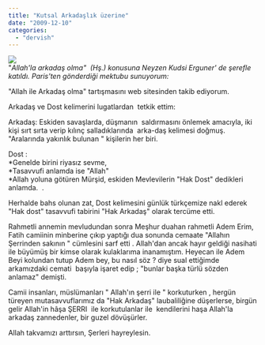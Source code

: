 ```yaml
---
title: "Kutsal Arkadaşlık üzerine"
date: "2009-12-10"
categories: 
  - "dervish"
---
```


![](/uploads/image/kuziiii.jpg)  
"_Allah'la arkadaş olma"  (Hş.) konusuna Neyzen Kudsi Erguner' de şerefle katıldı. Paris'ten gönderdiği mektubu sunuyorum:_

  
"Allah ile Arkadaş olma" tartışmasını web sitesinden takib ediyorum.  
  
Arkadaş ve Dost kelimerini lugatlardan  tetkik ettim:  
  
Arkadaş: Eskiden savaşlarda, düşmanın  saldırmasını önlemek amacıyla, iki kişi sırt sırta verip kılınç salladıklarında  arka-daş kelimesi doğmuş. "Aralarında yakınlık bulunan " kişilerin her biri.  
  
  
Dost :  
\*Genelde birini riyasız sevme,  
\*Tasavvufi anlamda ise "Allah"  
\*Allah yoluna götüren Mürşid, eskiden Mevlevilerin "Hak Dost" dedikleri anlamda.  .  
  
Herhalde bahs olunan zat, Dost kelimesini günlük türkçemize nakl ederek "Hak dost" tasavvufi tabirini "Hak Arkadaş" olarak tercüme etti.  
  
Rahmetli annemin mevludundan sonra Meşhur duahan rahmetli Adem Erim,  Fatih camiinin minberine çıkıp yaptığı dua sonunda cemaate "Allahın Şerrinden sakının " cümlesini sarf etti . Allah'dan ancak hayır geldiği nasihati ile büyümüş bir kimse olarak kulaklarıma inanamıştım. Heyecan ile Adem Beyi kolundan tutup Adem bey, bu nasıl söz ? diye sual ettiğimde arkamızdaki cemati  başıyla işaret edip ; "bunlar başka türlü sözden anlamaz" demişti.  
  
Camii insanları, müslümanları " Allah'ın şerri ile " korkuturken , hergün türeyen mutasavvuflarımız da "Hak Arkadaş" laubaliliğine düşerlerse, birgün gelir Allah'in hâşa ŞERRI  ile korkutulanlar ile  kendilerini haşa Allah'la arkadaş zannedenler, bir guzel dövüşürler.  
  
Allah takvamızı arttırsın, Şerleri hayreylesin.
